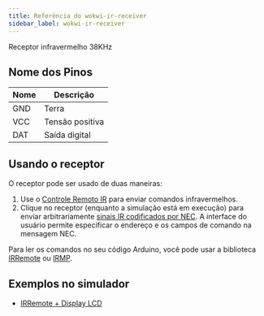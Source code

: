 ```yaml
---
title: Referência do wokwi-ir-receiver
sidebar_label: wokwi-ir-receiver
---
```


Receptor infravermelho 38KHz

<wokwi-ir-receiver />

## Nome dos Pinos

| Nome | Descrição        |
| ---- | ---------------- |
| GND  | Terra            |
| VCC  | Tensão positiva  |
| DAT  | Saída digital    |

## Usando o receptor

O receptor pode ser usado de duas maneiras:

1. Use o [Controle Remoto IR](wokwi-ir-remote) para enviar comandos infravermelhos.
2. Clique no receptor (enquanto a simulação está em execução) para enviar arbitrariamente [sinais IR codificados por NEC](https://exploreembedded.com/wiki/NEC_IR_Remote_Control_Interface_with_8051#NEC_Protocol). A interface do usuário permite especificar o endereço e os campos de comando na mensagem NEC.

Para ler os comandos no seu código Arduino, você pode usar a biblioteca [IRRemote](https://github.com/Arduino-IRremote/Arduino-IRremote) ou [IRMP](https://github.com/ukw100/IRMP).

## Exemplos no simulador

- [IRRemote + Display LCD](https://wokwi.com/projects/298934082074575369)
